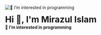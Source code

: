 ![👀 I’m interested in programming](https://ibb.co/XLvdP6Q)
<h1 style="margin:0;">Hi 👋, I'm Mirazul Islam</h1>
<h4 style="margin:0;">👀 I’m interested in programming</h4>

